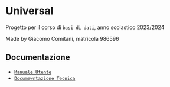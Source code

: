 # Universal 

Progetto per il corso di `basi di dati`, anno scolastico 2023/2024

Made by Giacomo Comitani, matricola 986596

## Documentazione

- [`Manuale Utente`]()
- [`Documewntazione Tecnica`]()


